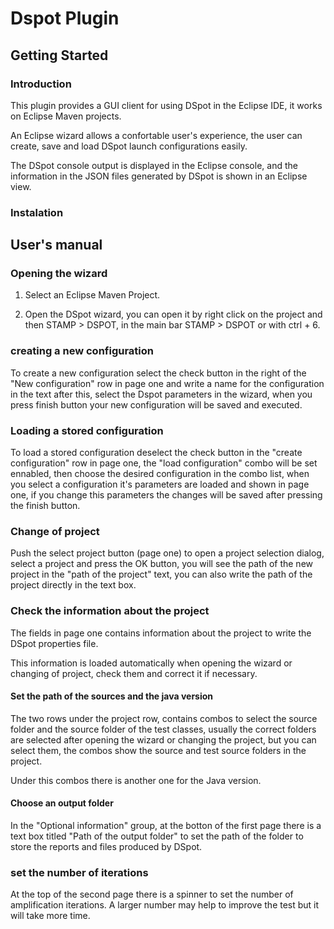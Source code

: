 # Dspot Plugin

## Getting Started

### Introduction

This plugin provides a GUI client for using DSpot in the Eclipse IDE,
it works on Eclipse Maven projects.

An Eclipse wizard allows a confortable user's experience, the user can
create, save and load DSpot launch configurations easily.

The DSpot console output is displayed in the Eclipse console, 
and the information in the JSON files generated by DSpot is shown in an Eclipse view.

### Instalation

## User's manual

### Opening the wizard

1. Select an Eclipse Maven Project.

2. Open the DSpot wizard, you can open it by right click on the project and then STAMP > DSPOT,
in the main bar STAMP > DSPOT or with ctrl + 6.

### creating a new configuration

To create a new configuration select the check button in the right of the "New configuration" row in page one and write a name for the configuration in the text
after this, select the Dspot parameters in the wizard, when you press finish button your new configuration will be saved and executed.

### Loading a stored configuration

To load a stored configuration deselect the check button in the "create configuration" row in page one, the "load configuration" combo will be set ennabled,
then choose the desired configuration in the combo list, when you select a configuration it's parameters are loaded and shown in page one,
if you change this parameters the changes will be saved after pressing the finish button.

### Change of project

Push the select project button (page one) to open a project selection dialog, select a project and press the OK button,
you will see the path of the new project in the "path of the project" text, you can also write the path of the project directly in the text box.

### Check the information about the project

The fields in page one contains information about the project to write the DSpot properties file.

This information is loaded automatically when opening the wizard or changing of project, check them and correct it if necessary.

#### Set the path of the sources and the java version

The two rows under the project row, contains combos to select the source folder and the source folder of the test classes, usually the correct
folders are selected after opening the wizard or changing the project, but you can select them, the combos show the source and test source folders
in the project.

Under this combos there is another one for the Java version.

#### Choose an output folder

In the "Optional information" group, at the botton of the first page there is a text box titled "Path of the output folder" to set the path of the folder
to store the reports and files produced by DSpot.

### set the number of iterations

At the top of the second page there is a spinner to set the number of amplification iterations. A larger number may help to improve the test but
it will take more time.

 





